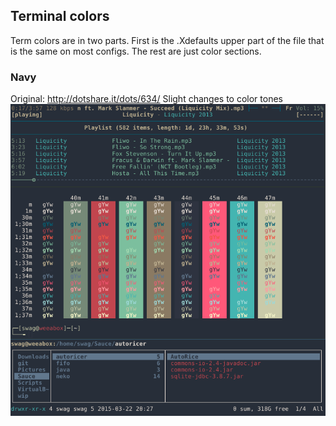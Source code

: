 ## Terminal colors

Term colors are in two parts. First is the .Xdefaults upper part of the file that is the same on most configs. The rest are just color sections.

### Navy
Original: http://dotshare.it/dots/634/
Slight changes to color tones
![alt tag](https://raw.githubusercontent.com/UltraNyan/rice/master/Screenshots/2015-04-09-065128_1920x1080_scrot.png)


